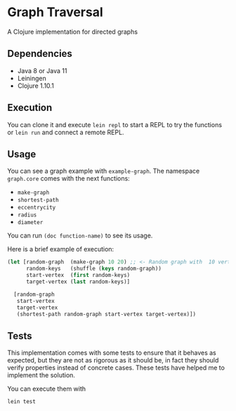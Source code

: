 # Graph Traversal 

A Clojure implementation for directed graphs

## Dependencies 

- Java 8 or Java 11
- Leiningen
- Clojure 1.10.1

## Execution

You can clone it and execute `lein repl` to start a REPL to try the functions or `lein run` and connect a remote REPL.

## Usage

You can see a graph example with `example-graph`.
The namespace `graph.core` comes with the next functions:

- `make-graph`
- `shortest-path`
- `eccentrycity`
- `radius`
- `diameter`

You can run `(doc function-name)` to see its usage.

Here is a brief example of execution:

```Clojure
(let [random-graph  (make-graph 10 20) ;; <- Random graph with  10 vertices and 20 directed edges 
      random-keys   (shuffle (keys random-graph))
      start-vertex  (first random-keys)
      target-vertex (last random-keys)]

  [random-graph
   start-vertex
   target-vertex
   (shortest-path random-graph start-vertex target-vertex)])
```

## Tests

This implementation comes with some tests to ensure that it behaves as expected, but they are not as rigorous as it 
should be, in fact they should verify properties instead of concrete cases. These tests have helped me to implement the
solution.

You can execute them with

```shell
lein test
```
